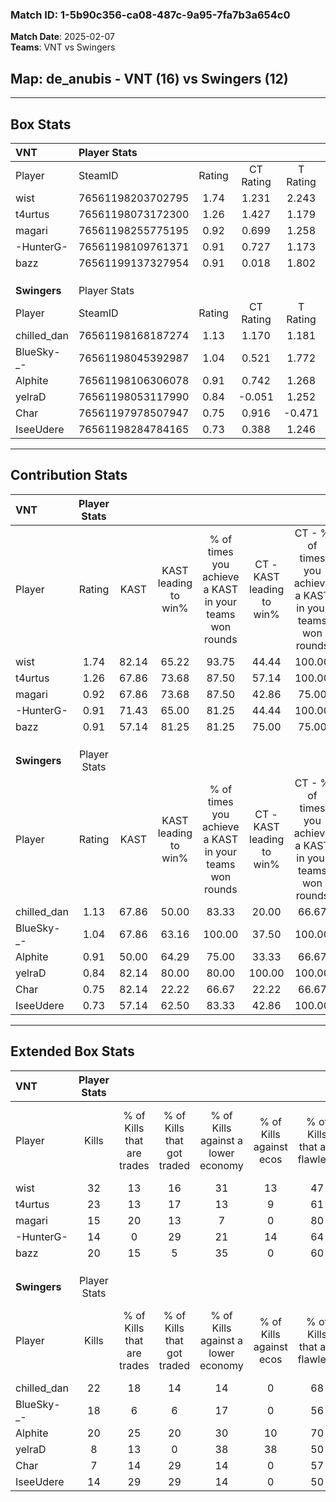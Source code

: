 ### Match ID: 1-5b90c356-ca08-487c-9a95-7fa7b3a654c0  
**Match Date**: 2025-02-07  
**Teams**: VNT vs Swingers  

## **Map**: de_anubis - VNT (16) vs Swingers (12)  
---  

## Box Stats  

| **VNT**      | Player Stats      |        |           |          |       |       |       |         |        |      |     |
| :- | :- | :-: | :-: | :-: | :-: | :-: | :-: | :-: | :-: | :-: | :-: |
| Player       | SteamID           | Rating | CT Rating | T Rating | KAST  |  ADR  | Kills | Assists | Deaths | K/D  | HS% |
| wist         | 76561198203702795 |  1.74  |   1.231   |  2.243   | 82.14 | 112.8 |  32   |    3    |   15   | 2.13 | 62  |
| t4urtus      | 76561198073172300 |  1.26  |   1.427   |  1.179   | 67.86 | 90.0  |  23   |    7    |   17   | 1.35 | 13  |
| magari       | 76561198255775195 |  0.92  |   0.699   |  1.258   | 67.86 | 63.6  |  15   |    6    |   17   | 0.88 | 40  |
| -HunterG-    | 76561198109761371 |  0.91  |   0.727   |  1.173   | 71.43 | 66.0  |  14   |    7    |   18   | 0.78 | 50  |
| bazz         | 76561199137327954 |  0.91  |   0.018   |  1.802   | 57.14 | 68.2  |  20   |    5    |   22   | 0.91 | 65  |
|              |                   |        |           |          |       |       |       |         |        |      |     |
|              |                   |        |           |          |       |       |       |         |        |      |     |
|              |                   |        |           |          |       |       |       |         |        |      |     |
| **Swingers** | Player Stats      |        |           |          |       |       |       |         |        |      |     |
| Player       | SteamID           | Rating | CT Rating | T Rating | KAST  |  ADR  | Kills | Assists | Deaths | K/D  | HS% |
| chilled_dan  | 76561198168187274 |  1.13  |   1.170   |  1.181   | 67.86 | 83.1  |  22   |    7    |   21   | 1.05 | 68  |
| BlueSky-_-   | 76561198045392987 |  1.04  |   0.521   |  1.772   | 67.86 | 75.3  |  18   |    4    |   17   | 1.06 | 72  |
| Alphite      | 76561198106306078 |  0.91  |   0.742   |  1.268   | 50.00 | 89.5  |  20   |    5    |   23   | 0.87 | 60  |
| yelraD       | 76561198053117990 |  0.84  |  -0.051   |  1.252   | 82.14 | 35.3  |   8   |    3    |   10   | 0.80 | 75  |
| Char         | 76561197978507947 |  0.75  |   0.916   |  -0.471  | 82.14 | 34.2  |   7   |    2    |   13   | 0.54 | 14  |
| IseeUdere    | 76561198284784165 |  0.73  |   0.388   |  1.246   | 57.14 | 61.3  |  14   |    2    |   20   | 0.70 | 92  |
---  

## Contribution Stats  

| **VNT**      | Player Stats |       |                      |                                                        |                           |                                                             |                          |                                                            |
| :- | :-: | :-: | :-: | :-: | :-: | :-: | :-: | :-: |
| Player       |    Rating    | KAST  | KAST leading to win% | % of times you achieve a KAST in your teams won rounds | CT - KAST leading to win% | CT - % of times you achieve a KAST in your teams won rounds | T - KAST leading to win% | T - % of times you achieve a KAST in your teams won rounds |
| wist         |     1.74     | 82.14 |        65.22         |                         93.75                          |           44.44           |                           100.00                            |          78.57           |                           91.67                            |
| t4urtus      |     1.26     | 67.86 |        73.68         |                         87.50                          |           57.14           |                           100.00                            |          83.33           |                           83.33                            |
| magari       |     0.92     | 67.86 |        73.68         |                         87.50                          |           42.86           |                            75.00                            |          91.67           |                           91.67                            |
| -HunterG-    |     0.91     | 71.43 |        65.00         |                         81.25                          |           44.44           |                           100.00                            |          81.82           |                           75.00                            |
| bazz         |     0.91     | 57.14 |        81.25         |                         81.25                          |           75.00           |                            75.00                            |          83.33           |                           83.33                            |
|              |              |       |                      |                                                        |                           |                                                             |                          |                                                            |
|              |              |       |                      |                                                        |                           |                                                             |                          |                                                            |
|              |              |       |                      |                                                        |                           |                                                             |                          |                                                            |
| **Swingers** | Player Stats |       |                      |                                                        |                           |                                                             |                          |                                                            |
| Player       |    Rating    | KAST  | KAST leading to win% | % of times you achieve a KAST in your teams won rounds | CT - KAST leading to win% | CT - % of times you achieve a KAST in your teams won rounds | T - KAST leading to win% | T - % of times you achieve a KAST in your teams won rounds |
| chilled_dan  |     1.13     | 67.86 |        50.00         |                         83.33                          |           20.00           |                            66.67                            |          80.00           |                           88.89                            |
| BlueSky-_-   |     1.04     | 67.86 |        63.16         |                         100.00                         |           37.50           |                           100.00                            |          81.82           |                           100.00                           |
| Alphite      |     0.91     | 50.00 |        64.29         |                         75.00                          |           33.33           |                            66.67                            |          87.50           |                           77.78                            |
| yelraD       |     0.84     | 82.14 |        80.00         |                         80.00                          |          100.00           |                           100.00                            |          77.78           |                           77.78                            |
| Char         |     0.75     | 82.14 |        22.22         |                         66.67                          |           22.22           |                            66.67                            |           0.00           |                            0.00                            |
| IseeUdere    |     0.73     | 57.14 |        62.50         |                         83.33                          |           42.86           |                           100.00                            |          77.78           |                           77.78                            |
---  

## Extended Box Stats  

| **VNT**      | Player Stats |                            |                            |                                    |                         |                              |                                 |        |                             |                                     |                          |                               |                            |
| :- | :-: | :-: | :-: | :-: | :-: | :-: | :-: | :-: | :-: | :-: | :-: | :-: | :-: |
| Player       |    Kills     | % of Kills that are trades | % of Kills that got traded | % of Kills against a lower economy | % of Kills against ecos | % of Kills that are flawless | % of Kills that are close duels | Deaths | % of Deaths that get traded | % of Deaths against a lower economy | % of Deaths against ecos | % of Deaths that are flawless | % of Deaths that are close |
| wist         |      32      |             13             |             16             |                 31                 |           13            |              47              |                9                |   15   |             13              |                 13                  |            7             |              60               |             0              |
| t4urtus      |      23      |             13             |             17             |                 13                 |            9            |              61              |               13                |   17   |             12              |                 12                  |            6             |              59               |             6              |
| magari       |      15      |             20             |             13             |                 7                  |            0            |              80              |                0                |   17   |             24              |                 18                  |            6             |              53               |             6              |
| -HunterG-    |      14      |             0              |             29             |                 21                 |           14            |              64              |                7                |   18   |             17              |                 17                  |            6             |              61               |             0              |
| bazz         |      20      |             15             |             5              |                 35                 |            0            |              60              |               10                |   22   |             14              |                 18                  |            5             |              68               |             5              |
|              |              |                            |                            |                                    |                         |                              |                                 |        |                             |                                     |                          |                               |                            |
|              |              |                            |                            |                                    |                         |                              |                                 |        |                             |                                     |                          |                               |                            |
|              |              |                            |                            |                                    |                         |                              |                                 |        |                             |                                     |                          |                               |                            |
| **Swingers** | Player Stats |                            |                            |                                    |                         |                              |                                 |        |                             |                                     |                          |                               |                            |
| Player       |    Kills     | % of Kills that are trades | % of Kills that got traded | % of Kills against a lower economy | % of Kills against ecos | % of Kills that are flawless | % of Kills that are close duels | Deaths | % of Deaths that get traded | % of Deaths against a lower economy | % of Deaths against ecos | % of Deaths that are flawless | % of Deaths that are close |
| chilled_dan  |      22      |             18             |             14             |                 14                 |            0            |              68              |                5                |   21   |              5              |                 10                  |            0             |              67               |             0              |
| BlueSky-_-   |      18      |             6              |             6              |                 17                 |            0            |              56              |                6                |   17   |             18              |                 12                  |            0             |              47               |             18             |
| Alphite      |      20      |             25             |             20             |                 30                 |           10            |              70              |                0                |   23   |             17              |                 13                  |            4             |              52               |             9              |
| yelraD       |      8       |             13             |             0              |                 38                 |           38            |              50              |                0                |   10   |             30              |                 30                  |            0             |              60               |             0              |
| Char         |      7       |             14             |             29             |                 14                 |            0            |              57              |                0                |   13   |             23              |                  8                  |            0             |              62               |             15             |
| IseeUdere    |      14      |             29             |             29             |                 14                 |            0            |              50              |                7                |   20   |             10              |                 15                  |            0             |              70               |             10             |
